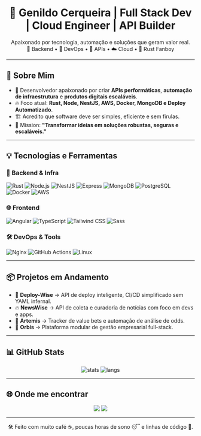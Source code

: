 <h1 align="center">🚀 Genildo Cerqueira | Full Stack Dev | Cloud Engineer | API Builder</h1>

<p align="center">
Apaixonado por tecnologia, automação e soluções que geram valor real.<br>
🚀 Backend • 🧠 DevOps • 🔗 APIs • ☁️ Cloud • 🦀 Rust Fanboy
</p>

---

## 🚀 Sobre Mim

- 💼 Desenvolvedor apaixonado por criar **APIs performáticas**, **automação de infraestrutura** e **produtos digitais escaláveis**.
- 🔥 Foco atual: **Rust, Node, NestJS, AWS, Docker, MongoDB e Deploy Automatizado**.
- 🏗️ Acredito que software deve ser simples, eficiente e sem firulas.
- 🎯 Mission: **"Transformar ideias em soluções robustas, seguras e escaláveis."**

---

## 💡 Tecnologias e Ferramentas

### 🔧 Backend & Infra  
![Rust](https://img.shields.io/badge/-Rust-000?style=for-the-badge&logo=rust) 
![Node.js](https://img.shields.io/badge/-Node.js-339933?style=for-the-badge&logo=node.js) 
![NestJS](https://img.shields.io/badge/-NestJS-E0234E?style=for-the-badge&logo=nestjs) 
![Express](https://img.shields.io/badge/-Express-000000?style=for-the-badge&logo=express&logoColor=white) 
![MongoDB](https://img.shields.io/badge/-MongoDB-47A248?style=for-the-badge&logo=mongodb) 
![PostgreSQL](https://img.shields.io/badge/-PostgreSQL-336791?style=for-the-badge&logo=postgresql) 
![Docker](https://img.shields.io/badge/-Docker-2496ED?style=for-the-badge&logo=docker) 
![AWS](https://img.shields.io/badge/-AWS-232F3E?style=for-the-badge&logo=amazonaws)

### 🌐 Frontend  
![Angular](https://img.shields.io/badge/-Angular-DD0031?style=for-the-badge&logo=angular&logoColor=white) 
![TypeScript](https://img.shields.io/badge/-TypeScript-3178C6?style=for-the-badge&logo=typescript) 
![Tailwind CSS](https://img.shields.io/badge/-Tailwind%20CSS-38B2AC?style=for-the-badge&logo=tailwind-css) 
![Sass](https://img.shields.io/badge/-Sass-CC6699?style=for-the-badge&logo=sass) 

### 🛠️ DevOps & Tools  
![Nginx](https://img.shields.io/badge/-Nginx-269539?style=for-the-badge&logo=nginx) 
![GitHub Actions](https://img.shields.io/badge/-GitHub%20Actions-2088FF?style=for-the-badge&logo=github-actions) 
![Linux](https://img.shields.io/badge/-Linux-FCC624?style=for-the-badge&logo=linux&logoColor=black)

---

## 📦 Projetos em Andamento

- 🚀 **Deploy-Wise** → API de deploy inteligente, CI/CD simplificado sem YAML infernal.
- 🔥 **NewsWise** → API de coleta e curadoria de notícias com foco em devs e apps.
- 🎯 **Artemis** → Tracker de value bets e automação de análise de odds.
- 🏢 **Orbis** → Plataforma modular de gestão empresarial full-stack.

---

## 📊 GitHub Stats
<p align="center">
<img src="https://github-readme-stats.vercel.app/api?username=Genildocs&show_icons=true&theme=tokyonight" alt="stats"/>
<img src="https://github-readme-stats.vercel.app/api/top-langs/?username=Genildocs&layout=compact&theme=tokyonight" alt="langs"/>
</p>

---

## 🌐 Onde me encontrar
<p align="center">
<a href="mailto:seuemail@gmail.com"><img src="https://img.shields.io/badge/-Gmail-D14836?style=for-the-badge&logo=gmail&logoColor=white"></a>
<a href="https://www.linkedin.com/in/seulinkedin"><img src="https://img.shields.io/badge/-LinkedIn-0077B5?style=for-the-badge&logo=linkedin&logoColor=white"></a>
</p>

---
<p align="center">
🛠️ Feito com muito café ☕, poucas horas de sono 😴 e linhas de código 🚀.
</p>
